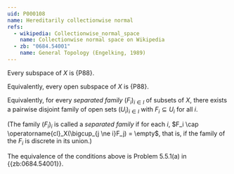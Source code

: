 ```yaml
---
uid: P000108
name: Hereditarily collectionwise normal
refs:
  - wikipedia: Collectionwise_normal_space
    name: Collectionwise normal space on Wikipedia
  - zb: "0684.54001"
    name: General Topology (Engelking, 1989)
---
```


Every subspace of $X$ is {P88}.

Equivalently, every open subspace of $X$ is {P88}.

Equivalently, for every *separated family* $(F_i)_{i \in I}$  of subsets of $X$,
there exists a pairwise disjoint family of open sets $(U_i)_{i \in I}$ with $F_i \subseteq U_i$ for all $i$.

(The family $(F_i)_i$ is called a *separated family* if for each $i$, 
$F_i \cap \operatorname{cl}_X(\bigcup_{j \ne i}F_j) = \empty$,
that is, if the family of the $F_i$ is discrete in its union.)

The equivalence of the conditions above is Problem 5.5.1(a) in {{zb:0684.54001}}.
